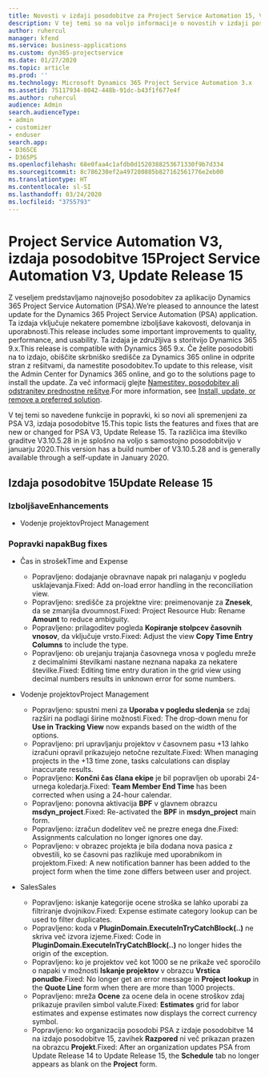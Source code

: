 ```yaml
---
title: Novosti v izdaji posodobitve za Project Service Automation 15, V3
description: V tej temi so na voljo informacije o novostih v izdaji posodobitve za Project Service Automation 15, V3.
author: ruhercul
manager: kfend
ms.service: business-applications
ms.custom: dyn365-projectservice
ms.date: 01/27/2020
ms.topic: article
ms.prod: ''
ms.technology: Microsoft Dynamics 365 Project Service Automation 3.x
ms.assetid: 75117934-8042-448b-91dc-b43f1f677e4f
ms.author: ruhercul
audience: Admin
search.audienceType:
- admin
- customizer
- enduser
search.app:
- D365CE
- D365PS
ms.openlocfilehash: 68e0faa4c1afdb0d1520388253671330f9b7d334
ms.sourcegitcommit: 8c786230ef2a497280885b827162561776e2eb00
ms.translationtype: HT
ms.contentlocale: sl-SI
ms.lasthandoff: 03/24/2020
ms.locfileid: "3755793"
---
```

# <a name="project-service-automation-v3-update-release-15"></a><span data-ttu-id="a258a-103">Project Service Automation V3, izdaja posodobitve 15</span><span class="sxs-lookup"><span data-stu-id="a258a-103">Project Service Automation V3, Update Release 15</span></span>

<span data-ttu-id="a258a-104">Z veseljem predstavljamo najnovejšo posodobitev za aplikacijo Dynamics 365 Project Service Automation (PSA).</span><span class="sxs-lookup"><span data-stu-id="a258a-104">We’re pleased to announce the latest update for the Dynamics 365 Project Service Automation (PSA) application.</span></span> <span data-ttu-id="a258a-105">Ta izdaja vključuje nekatere pomembne izboljšave kakovosti, delovanja in uporabnosti.</span><span class="sxs-lookup"><span data-stu-id="a258a-105">This release includes some important improvements to quality, performance, and usability.</span></span> <span data-ttu-id="a258a-106">Ta izdaja je združljiva s storitvijo Dynamics 365 9.x.</span><span class="sxs-lookup"><span data-stu-id="a258a-106">This release is compatible with Dynamics 365 9.x.</span></span> <span data-ttu-id="a258a-107">Če želite posodobiti na to izdajo, obiščite skrbniško središče za Dynamics 365 online in odprite stran z rešitvami, da namestite posodobitev.</span><span class="sxs-lookup"><span data-stu-id="a258a-107">To update to this release, visit the Admin Center for Dynamics 365 online, and go to the solutions page to install the update.</span></span> <span data-ttu-id="a258a-108">Za več informacij glejte [Namestitev, posodobitev ali odstranitev prednostne rešitve](https://docs.microsoft.com/power-platform/admin/install-remove-preferred-solution).</span><span class="sxs-lookup"><span data-stu-id="a258a-108">For more information, see [Install, update, or remove a preferred solution](https://docs.microsoft.com/power-platform/admin/install-remove-preferred-solution).</span></span>

<span data-ttu-id="a258a-109">V tej temi so navedene funkcije in popravki, ki so novi ali spremenjeni za PSA V3, izdaja posodobitve 15.</span><span class="sxs-lookup"><span data-stu-id="a258a-109">This topic lists the features and fixes that are new or changed for PSA V3, Update Release 15.</span></span> <span data-ttu-id="a258a-110">Ta različica ima številko graditve V3.10.5.28 in je splošno na voljo s samostojno posodobitvijo v januarju 2020.</span><span class="sxs-lookup"><span data-stu-id="a258a-110">This version has a build number of V3.10.5.28 and is generally available through a self-update in January 2020.</span></span>

## <a name="update-release-15"></a><span data-ttu-id="a258a-111">Izdaja posodobitve 15</span><span class="sxs-lookup"><span data-stu-id="a258a-111">Update Release 15</span></span> 

### <a name="enhancements"></a><span data-ttu-id="a258a-112">Izboljšave</span><span class="sxs-lookup"><span data-stu-id="a258a-112">Enhancements</span></span>

- <span data-ttu-id="a258a-113">Vodenje projektov</span><span class="sxs-lookup"><span data-stu-id="a258a-113">Project Management</span></span>

### <a name="bug-fixes"></a><span data-ttu-id="a258a-114">Popravki napak</span><span class="sxs-lookup"><span data-stu-id="a258a-114">Bug fixes</span></span>

- <span data-ttu-id="a258a-115">Čas in strošek</span><span class="sxs-lookup"><span data-stu-id="a258a-115">Time and Expense</span></span>

  - <span data-ttu-id="a258a-116">Popravljeno: dodajanje obravnave napak pri nalaganju v pogledu usklajevanja.</span><span class="sxs-lookup"><span data-stu-id="a258a-116">Fixed: Add on-load error handling in the reconciliation view.</span></span>
  - <span data-ttu-id="a258a-117">Popravljeno: središče za projektne vire: preimenovanje za **Znesek**, da se zmanjša dvoumnost.</span><span class="sxs-lookup"><span data-stu-id="a258a-117">Fixed: Project Resource Hub: Rename **Amount** to reduce ambiguity.</span></span>
  - <span data-ttu-id="a258a-118">Popravljeno: prilagoditev pogleda **Kopiranje stolpcev časovnih vnosov**, da vključuje vrsto.</span><span class="sxs-lookup"><span data-stu-id="a258a-118">Fixed: Adjust the view **Copy Time Entry Columns** to include the type.</span></span>
  - <span data-ttu-id="a258a-119">Popravljeno: ob urejanju trajanja časovnega vnosa v pogledu mreže z decimalnimi številkami nastane neznana napaka za nekatere številke.</span><span class="sxs-lookup"><span data-stu-id="a258a-119">Fixed: Editing time entry duration in the grid view using decimal numbers results in unknown error for some numbers.</span></span>

- <span data-ttu-id="a258a-120">Vodenje projektov</span><span class="sxs-lookup"><span data-stu-id="a258a-120">Project Management</span></span>

  - <span data-ttu-id="a258a-121">Popravljeno: spustni meni za **Uporaba v pogledu sledenja** se zdaj razširi na podlagi širine možnosti.</span><span class="sxs-lookup"><span data-stu-id="a258a-121">Fixed: The drop-down menu for **Use in Tracking View** now expands based on the width of the options.</span></span>
  - <span data-ttu-id="a258a-122">Popravljeno: pri upravljanju projektov v časovnem pasu +13 lahko izračuni opravil prikazujejo netočne rezultate.</span><span class="sxs-lookup"><span data-stu-id="a258a-122">Fixed: When managing projects in the +13 time zone, tasks calculations can display inaccurate results.</span></span>
  - <span data-ttu-id="a258a-123">Popravljeno: **Končni čas člana ekipe** je bil popravljen ob uporabi 24-urnega koledarja.</span><span class="sxs-lookup"><span data-stu-id="a258a-123">Fixed: **Team Member End Time** has been corrected when using a 24-hour calendar.</span></span>
  - <span data-ttu-id="a258a-124">Popravljeno: ponovna aktivacija **BPF** v glavnem obrazcu **msdyn_project**.</span><span class="sxs-lookup"><span data-stu-id="a258a-124">Fixed: Re-activated the **BPF** in **msdyn_project** main form.</span></span>
  - <span data-ttu-id="a258a-125">Popravljeno: izračun dodelitev več ne prezre enega dne.</span><span class="sxs-lookup"><span data-stu-id="a258a-125">Fixed: Assignments calculation no longer ignores one day.</span></span>
  - <span data-ttu-id="a258a-126">Popravljeno: v obrazec projekta je bila dodana nova pasica z obvestili, ko se časovni pas razlikuje med uporabnikom in projektom.</span><span class="sxs-lookup"><span data-stu-id="a258a-126">Fixed: A new notification banner has been added to the project form when the time zone differs between user and project.</span></span>

- <span data-ttu-id="a258a-127">Sales</span><span class="sxs-lookup"><span data-stu-id="a258a-127">Sales</span></span>

  - <span data-ttu-id="a258a-128">Popravljeno: iskanje kategorije ocene stroška se lahko uporabi za filtriranje dvojnikov.</span><span class="sxs-lookup"><span data-stu-id="a258a-128">Fixed: Expense estimate category lookup can be used to filter duplicates.</span></span>
  - <span data-ttu-id="a258a-129">Popravljeno: koda v **PluginDomain.ExecuteInTryCatchBlock(..)** ne skriva več izvora izjeme.</span><span class="sxs-lookup"><span data-stu-id="a258a-129">Fixed: Code in **PluginDomain.ExecuteInTryCatchBlock(..)** no longer hides the origin of the exception.</span></span>
  - <span data-ttu-id="a258a-130">Popravljeno: ko je projektov več kot 1000 se ne prikaže več sporočilo o napaki v možnosti **Iskanje projektov** v obrazcu **Vrstica ponudbe**.</span><span class="sxs-lookup"><span data-stu-id="a258a-130">Fixed: No longer get an error message in **Project lookup** in the **Quote Line** form when there are more than 1000 projects.</span></span>
  - <span data-ttu-id="a258a-131">Popravljeno: mreža **Ocene** za ocene dela in ocene stroškov zdaj prikazuje pravilen simbol valute.</span><span class="sxs-lookup"><span data-stu-id="a258a-131">Fixed: **Estimates** grid for labor estimates and expense estimates now displays the correct currency symbol.</span></span>
  - <span data-ttu-id="a258a-132">Popravljeno: ko organizacija posodobi PSA z izdaje posodobitve 14 na izdajo posodobitve 15, zavihek **Razpored** ni več prikazan prazen na obrazcu **Projekt**.</span><span class="sxs-lookup"><span data-stu-id="a258a-132">Fixed: After an organization updates PSA from Update Release 14 to Update Release 15, the **Schedule** tab no longer appears as blank on the **Project** form.</span></span>

